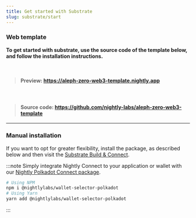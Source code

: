 ```yaml
---
title: Get started with Substrate
slug: substrate/start
---
```


### Web template

<div class='highlight-template'>

**To get started with substrate, use the source code of the template below, and follow the installation instructions.**

<br/>

> #### Preview: https://aleph-zero-web3-template.nightly.app

<br/>

> #### Source code: https://github.com/nightly-labs/aleph-zero-web3-template

</div>

<hr/>

### Manual installation

If you want to opt for greater flexibility, install the package, as described below and then visit the [Substrate Build & Connect](./connect).

:::note
Simply integrate Nightly Connect to your application or wallet with our [Nightly Polkadot Connect package](https://www.npmjs.com/package/@nightlylabs/wallet-selector-polkadot).

```bash
# Using NPM
npm i @nightlylabs/wallet-selector-polkadot
# Using Yarn
yarn add @nightlylabs/wallet-selector-polkadot
```

:::
